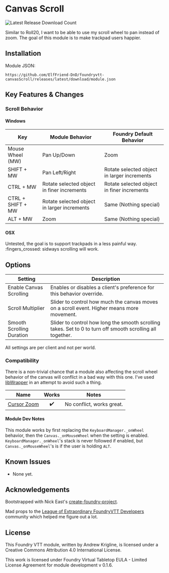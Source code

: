 # Canvas Scroll

![Latest Release Download Count](https://img.shields.io/badge/dynamic/json?label=Downloads&query=assets%5B1%5D.download_count&url=https%3A%2F%2Fapi.github.com%2Frepos%2FElfFriend-DnD%2Ffoundryvtt-canvasScroll%2Freleases%2Flatest)

Similar to Roll20, I want to be able to use my scroll wheel to pan instead of zoom. The goal of this module is to make trackpad users happier.

## Installation

Module JSON:
```
https://github.com/ElfFriend-DnD/foundryvtt-canvasScroll/releases/latest/download/module.json
```

## Key Features & Changes

### Scroll Behavior

#### Windows
| **Key**           | Module Behavior                             | Foundry Default Behavior                    |
| ----------------- | ------------------------------------------- | ------------------------------------------- |
| Mouse Wheel (MW)  | Pan Up/Down                                 | Zoom                                        |
| SHIFT + MW        | Pan Left/Right                              | Rotate selected object in larger increments |
| CTRL + MW         | Rotate selected object in finer increments  | Rotate selected object in finer increments  |
| CTRL + SHIFT + MW | Rotate selected object in larger increments | Same (Nothing special)                      |
| ALT + MW          | Zoom                                        | Same (Nothing special)                      |


#### OSX
Untested, the goal is to support trackpads in a less painful way. :fingers_crossed: sidways scrolling will work.

## Options

| **Setting**               | Description                                                                                                |
| ------------------------- | ---------------------------------------------------------------------------------------------------------- |
| Enable Canvas Scrolling   | Enables or disables a client's preference for this behavior override.                                      |
| Scroll Multiplier         | Slider to control how much the canvas moves on a scroll event. Higher means more movement.                 |
| Smooth Scrolling Duration | Slider to control how long the smooth scrolling takes. Set to 0 to turn off smooth scrolling all together. |

All settings are per client and not per world.

### Compatibility

There is a non-trivial chance that a module also affecting the scroll wheel behavior of the canvas will conflict in a bad way with this one. I've used [libWrapper](https://github.com/ruipin/fvtt-lib-wrapper) in an attempt to avoid such a thing.

| **Name**                                                    |       Works        | Notes                     |
| ----------------------------------------------------------- | :----------------: | ------------------------- |
| [Cursor Zoom](https://foundryvtt.com/packages/cursor-zoom/) | :heavy_check_mark: | No conflict, works great. |

#### Module Dev Notes

This module works by first replacing the `KeyboardManager._onWheel` behavior, then the `Canvas._onMouseWheel` when the setting is enabled. `KeyboardManager._onWheel`'s stack is never followed if enabled, but `Canvas._onMouseWheel`'s is if the user is holding `ALT`.


## Known Issues

- None yet.

## Acknowledgements

Bootstrapped with Nick East's [create-foundry-project](https://gitlab.com/foundry-projects/foundry-pc/create-foundry-project).

Mad props to the [League of Extraordinary FoundryVTT Developers](https://forums.forge-vtt.com/c/package-development/11) community which helped me figure out a lot.

## License
This Foundry VTT module, written by Andrew Krigline, is licensed under a Creative Commons Attribution 4.0 International License.

This work is licensed under Foundry Virtual Tabletop EULA - Limited License Agreement for module development v 0.1.6.